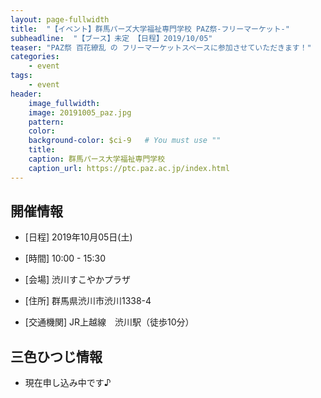 ```yaml
---
layout: page-fullwidth
title:  "【イベント】群馬パーズ大学福祉専門学校 PAZ祭-フリーマーケット-"
subheadline:  "【ブース】未定 【日程】2019/10/05"
teaser: "PAZ祭 百花繚乱 の フリーマーケットスペースに参加させていただきます！"
categories:
    - event
tags:
    - event
header:
    image_fullwidth:
    image: 20191005_paz.jpg
    pattern:
    color:
    background-color: $ci-9   # You must use ""
    title:
    caption: 群馬パース大学福祉専門学校
    caption_url: https://ptc.paz.ac.jp/index.html
---
```


## 開催情報


* [日程] 2019年10月05日(土)

* [時間] 10:00 - 15:30 

* [会場] 渋川すこやかプラザ

* [住所] 群馬県渋川市渋川1338-4

* [交通機関] JR上越線　渋川駅（徒歩10分）


## 三色ひつじ情報

* 現在申し込み中です♪